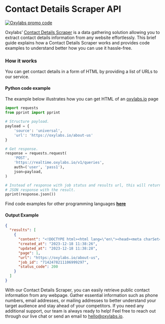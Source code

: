 # Contact Details Scraper API

[![Oxylabs promo code](https://user-images.githubusercontent.com/129506779/250792357-8289e25e-9c36-4dc0-a5e2-2706db797bb5.png)](https://oxylabs.go2cloud.org/aff_c?offer_id=7&aff_id=877&url_id=112)

Oxylabs’ [Contact Details Scraper](https://oxylabs.io/products/scraper-api/web/contact-details-scraper?utm_source=github&utm_medium=repositories&utm_campaign=product) is a data gathering solution allowing you to extract contact details information from any website effortlessly. This brief guide explains how a Contact Details Scraper works and provides code examples to understand better how you can use it hassle-free.

### How it works

You can get contact details in a form of HTML by providing a list of URLs to our service.

#### Python code example

The example below illustrates how you can get HTML of an [oxylabs.io](https://oxylabs.io/about-us) page

```python
import requests
from pprint import pprint

# Structure payload.
payload = {
    'source': 'universal',
    'url': 'https://oxylabs.io/about-us'
}

# Get response.
response = requests.request(
    'POST',
    'https://realtime.oxylabs.io/v1/queries',
    auth=('user', 'pass1'),
    json=payload,
)

# Instead of response with job status and results url, this will return the
# JSON response with the result.
pprint(response.json())
```
Find code examples for other programming languages [**here**](https://github.com/oxylabs/contact-details-scraper/tree/main/code%20examples)

#### Output Example
```json
{
  "results": [
    {
      "content": "<!DOCTYPE html><html lang=\"en\"><head><meta charSet=\"utf-8\" /><meta name=\"viewport\" content=\"width=de ... </html>",
      "created_at": "2023-12-18 11:38:26",
      "updated_at": "2023-12-18 11:38:28",
      "page": 1,
      "url": "https://oxylabs.io/about-us",
      "job_id": "7142478211106999297",
      "status_code": 200
    }
  ]
}
```
With our Contact Details Scraper, you can easily retrieve public contact information from any webpage. Gather essential information such as phone numbers, email addresses, or mailing addresses to better understand your target audience and stay ahead of your competitors. If you need any additional support, our team is always ready to help! Feel free to reach out through our live chat or send an email to hello@oxylabs.io.
